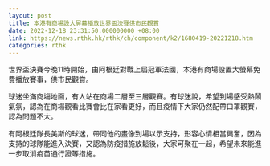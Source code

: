 ```yaml
---
layout: post
title: 本港有商場設大屏幕播放世界盃決賽供市民觀賞
date: 2022-12-18 23:31:50.000000000 +08:00
link: https://news.rthk.hk/rthk/ch/component/k2/1680419-20221218.htm
categories: rthk
---
```


世界盃決賽今晚11時開始，由阿根廷對戰上屆冠軍法國，本港有商場設置大螢幕免費播放賽事，供市民觀賞。

球迷坐滿商塲地面，有人站在商場二層至三層觀賽。有球迷說，希望到場感受熱鬧氣氛，認為在商場觀看比賽會比在家看更好，而且疫情下大家仍然配帶口罩觀賽，認為問題不大。

有阿根廷隊長美斯的球迷，帶同他的畫像到場以示支持，形容心情相當興奮，因為支持的球隊能進入決賽，又認為防疫措施放鬆後，大家可聚在一起，希望未來能進一步取消疫苗通行證等措施。
